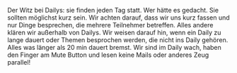 Der Witz bei Dailys: sie finden jeden Tag statt. Wer hätte es gedacht. Sie sollten möglichst kurz sein. Wir achten darauf, dass wir uns kurz fassen und nur Dinge besprechen, die mehrere Teilnehmer betreffen. Alles andere klären wir außerhalb von Dailys. Wir weisen darauf hin, wenn ein Daily zu lange dauert oder Themen besprochen werden, die nicht ins Daily gehören. Alles was länger als 20 min dauert bremst. Wir sind im Daily wach, haben den Finger am Mute Button und lesen keine Mails oder anderes Zeug parallel!